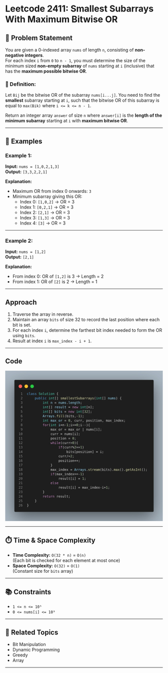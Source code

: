 
# Leetcode 2411: Smallest Subarrays With Maximum Bitwise OR

## 📘 Problem Statement

You are given a 0-indexed array `nums` of length `n`, consisting of **non-negative integers**.  
For each index `i` from `0` to `n - 1`, you must determine the size of the minimum sized **non-empty subarray** of `nums` starting at `i` (inclusive) that has the **maximum possible bitwise OR**.

### 🧮 Definition:
Let `Bij` be the bitwise OR of the subarray `nums[i...j]`. You need to find the **smallest** subarray starting at `i`, such that the bitwise OR of this subarray is equal to `max(Bik)` where `i <= k <= n - 1`.

Return an integer array `answer` of size `n` where `answer[i]` is the **length of the minimum subarray** starting at `i` with **maximum bitwise OR**.

---

## 🧪 Examples

### Example 1:
**Input:** `nums = [1,0,2,1,3]`  
**Output:** `[3,3,2,2,1]`

**Explanation:**
- Maximum OR from index 0 onwards: `3`
- Minimum subarray giving this OR:
  - Index 0: `[1,0,2]` → OR = 3
  - Index 1: `[0,2,1]` → OR = 3
  - Index 2: `[2,1]` → OR = 3
  - Index 3: `[1,3]` → OR = 3
  - Index 4: `[3]` → OR = 3

---

### Example 2:
**Input:** `nums = [1,2]`  
**Output:** `[2,1]`

**Explanation:**
- From index 0: OR of `[1,2]` is 3 → Length = 2
- From index 1: OR of `[2]` is 2 → Length = 1

---

## Approach

1. Traverse the array in reverse.
2. Maintain an array `bits` of size 32 to record the last position where each bit is set.
3. For each index `i`, determine the farthest bit index needed to form the OR using `bits`.
4. Result at index `i` is `max_index - i + 1`.

---

## Code

![Code Image](image.png)

---

## ⏱️ Time & Space Complexity

- **Time Complexity:** `O(32 * n)` = `O(n)`  
  (Each bit is checked for each element at most once)
- **Space Complexity:** `O(32)` = `O(1)`  
  (Constant size for `bits` array)

---

## 📚 Constraints

- `1 <= n <= 10⁵`
- `0 <= nums[i] <= 10⁹`

---

## 🔗 Related Topics

- Bit Manipulation
- Dynamic Programming
- Greedy
- Array

---
